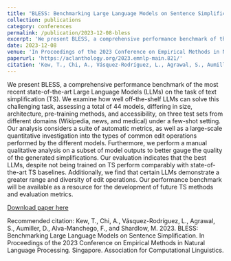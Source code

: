 ```yaml
---
title: "BLESS: Benchmarking Large Language Models on Sentence Simplification."
collection: publications
category: conferences
permalink: /publication/2023-12-08-bless
excerpt: 'We present BLESS, a comprehensive performance benchmark of the most recent state-of-the-art Large Language Models (LLMs) on the task of text simplification (TS). We examine how well off-the-shelf LLMs can solve this challenging task, assessing a total of 44 models, differing in size, architecture, pre-training methods, and accessibility, on three test sets from different domains (Wikipedia, news, and medical) under a few-shot setting. Our analysis considers a suite of automatic metrics, as well as a large-scale quantitative investigation into the types of common edit operations performed by the different models. Furthermore, we perform a manual qualitative analysis on a subset of model outputs to better gauge the quality of the generated simplifications. Our evaluation indicates that the best LLMs, despite not being trained on TS perform comparably with state-of-the-art TS baselines. Additionally, we find that certain LLMs demonstrate a greater range and diversity of edit operations. Our performance benchmark will be available as a resource for the development of future TS methods and evaluation metrics.'
date: 2023-12-08
venue: 'In Proceedings of the 2023 Conference on Empirical Methods in Natural Language Processing. Singapore. Association for Computational Linguistics.'
paperurl: 'https://aclanthology.org/2023.emnlp-main.821/'
citation: 'Kew, T., Chi, A., Vásquez-Rodríguez, L., Agrawal, S., Aumiller, D., Alva-Manchego, F., and Shardlow, M. 2023. BLESS: Benchmarking Large Language Models on Sentence Simplification. In Proceedings of the 2023 Conference on Empirical Methods in Natural Language Processing. Singapore. Association for Computational Linguistics.'
---
```

We present BLESS, a comprehensive performance benchmark of the most recent state-of-the-art Large Language Models (LLMs) on the task of text simplification (TS). We examine how well off-the-shelf LLMs can solve this challenging task, assessing a total of 44 models, differing in size, architecture, pre-training methods, and accessibility, on three test sets from different domains (Wikipedia, news, and medical) under a few-shot setting. Our analysis considers a suite of automatic metrics, as well as a large-scale quantitative investigation into the types of common edit operations performed by the different models. Furthermore, we perform a manual qualitative analysis on a subset of model outputs to better gauge the quality of the generated simplifications. Our evaluation indicates that the best LLMs, despite not being trained on TS perform comparably with state-of-the-art TS baselines. Additionally, we find that certain LLMs demonstrate a greater range and diversity of edit operations. Our performance benchmark will be available as a resource for the development of future TS methods and evaluation metrics.

[Download paper here](https://aclanthology.org/2023.emnlp-main.821/)

Recommended citation: Kew, T., Chi, A., Vásquez-Rodríguez, L., Agrawal, S., Aumiller, D., Alva-Manchego, F., and Shardlow, M. 2023. BLESS: Benchmarking Large Language Models on Sentence Simplification. In Proceedings of the 2023 Conference on Empirical Methods in Natural Language Processing. Singapore. Association for Computational Linguistics.